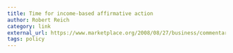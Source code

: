```yaml
---
title: Time for income-based affirmative action
author: Robert Reich
category: link
external_url: https://www.marketplace.org/2008/08/27/business/commentary/time-low-income-affirmative-action
tags: policy
---
```

